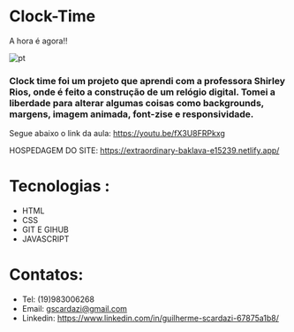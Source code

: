    # Clock-Time

A hora é agora!!

![pt](https://user-images.githubusercontent.com/112108655/191618565-97a38808-46c9-4d41-91e1-2dd3d54112ab.png)


<h3>Clock time foi um projeto que aprendi com a professora Shirley Rios, onde é feito a construção de um relógio digital. Tomei a liberdade para alterar algumas coisas como backgrounds, margens, imagem animada, font-zise e responsividade. </h3>

Segue abaixo o link da aula: https://youtu.be/fX3U8FRPkxg

 HOSPEDAGEM DO SITE: https://extraordinary-baklava-e15239.netlify.app/
# Tecnologias :
- HTML
- CSS
- GIT E GIHUB
- JAVASCRIPT

# Contatos:
- Tel: (19)983006268
- Email: gscardazi@gmail.com
- Linkedin: https://www.linkedin.com/in/guilherme-scardazi-67875a1b8/
   
   
   
   
   
   
   
   
   
   

